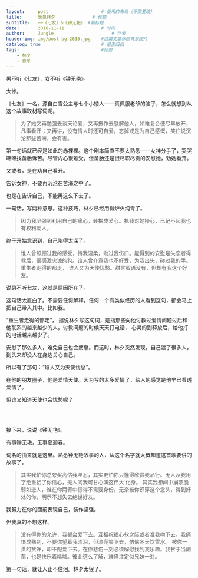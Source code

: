 ```yaml
---
layout:     post                    # 使用的布局（不需要改）
title:      乐见林夕              # 标题 
subtitle:   ——《七友》&《钟无艳》 #副标题
date:       2018-11-11              # 时间
author:     Jungle                      # 作者
header-img: img/post-bg-2015.jpg    #这篇文章标题背景图片
catalog: true                       # 是否归档
tags:                               #标签
    - 林夕 
    - 音乐
---
```


男不听《七友》，女不听《钟无艳》。

太惨。

《七友》一名，源自白雪公主与七个小矮人——真佩服老爷的脑子，怎么就想到从这个故事取材写词呢。

>为了她又再勉强去谈天论爱，又再振作去慰解他人，如难复合便尽早放开，凡事看开；又再讲，没有情人时还可自爱，忘掉或是为自己感慨，笑住说沉沦那些苦海，会有害。

第一句话就已经是如此的赤裸裸。这个剧本简直不要太熟悉——女神分手了，哭哭啼啼找备胎诉苦。尽管内心很难受，但备胎还是很尽职尽责的安慰她，劝她看开。

又或者，是在劝自己看开。

告诉女神，不要再沉沦在苦海之中了。

也是在告诉自己，不能再这么下去了。

一句话，写两种意思。这种技巧，林夕已经用得炉火纯青了。

>因为我坚强到利用自己的痛心，转换成爱心。抵我对她操心，已记不起我也有权利爱人。

终于开始意识到，自己陷得太深了。

>谁人曾照顾过我的感受，待我温柔，吻过我伤口。能得到的安慰是失恋者得救后，很感激忠诚的狗。谁人曾介意我也不好受，为我出头，碰过我的手。重生者走得的都走，
谁人又为天使忧愁。甜言蜜语没有，但却有我这个好友。

说男不听七友，这就是原因所在了。

这句话太直白了。不需要任何解释，任何一个有类似经历的人看到这句，都会马上把自己带入其中。比如我。

“重生者走得的都走”， 据说林夕写这句词，是指那些向他讨教过爱情问题过后和他联系的越来越少的人。讨教问题的时候天天打电话，
心灵的到释放后，给他打的电话越来越少了。

安慰了那么多人，难免自己也会疲惫。而这时，林夕突然发现，自己渡了很多人，到头来却没人在身边关心自己。

所以有了那句：“谁人又为天使忧愁”。

在他的朋友圈子，他是爱情天使。因为写的太多爱情了，给人的感觉是他早已看透爱情了。

但谁又知道天使也会忧愁呢？

</br></br>

接下来，说说《钟无艳》。

有事钟无艳，无事夏迎春。

词名的由来就是这里。熟悉钟无艳故事的人，从这个名字就大概知道这首歌要讲的故事了。

>其实我怕你总夸奖高估我坚忍，其实更怕你只懂得欣赏我品行。无人及我用字绝重拾了你信心，无人问我可甘心演这伟大 化身。
其实我想间中崩溃脆弱如恋人，谁在你两臂中低得不需要身份。无奈被你识穿这个念头，得到好处的你，明示不想失去绝世好友。

我努力在你的面前表现自己，装作坚强。

但我真的不想这样。

>没有得你的允许，我都会爱下去。互相祝福心软之际或者准我吻下去。我痛恨成熟到，不要你望着我流泪，但漂亮笑下去，仿佛冬天饮雪水。
被你一贯的赞许，却不配爱下去。在你悲伤一刻必须解慰找到我乐趣。我甘于当副车，也是快乐着唏嘘。彼此这么了解，难怪注定似兄妹一对。

第一句话，就让人止不住泪。林夕太狠了。
